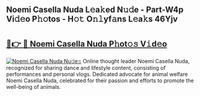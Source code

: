 ## Noemi Casella Nuda L𝚎a𝚔ed N𝚞𝚍e - Part-W4p Vi𝚍𝚎o P𝚑𝚘tos - H𝚘𝚝 O𝚗𝚕yf𝚊ns L𝚎a𝚔s 46Yjv

# <h2><a href="http://kfdwaa8.oniu.top/?m=Noemi+Casella+Nuda">🔗👉 🔴 Noemi Casella Nuda P𝚑ot𝚘𝚜 V𝚒d𝚎o</a></h2>

[![Noemi Casella Nuda Nu𝚍e𝚜](https://i.imgur.com/0qMVB7G.gif)](http://kfdwaa8.oniu.top/?m=Noemi+Casella+Nuda)
Online thought leader Noemi Casella Nuda, recognized for sharing dance and lifestyle content, consisting of performances and personal vlogs. Dedicated advocate for animal welfare Noemi Casella Nuda, celebrated for their passion and efforts to promote the well-being of animals.  
